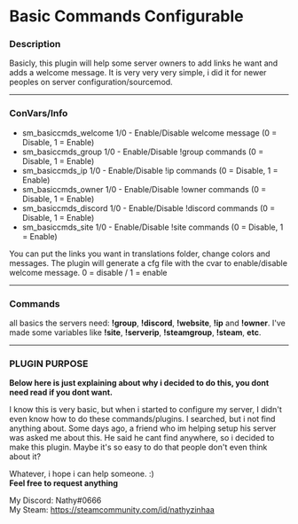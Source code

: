 # Basic Commands Configurable
### Description
Basicly, this plugin will help some server owners to add links he want and adds a welcome message. It is very very very simple, i did it for newer peoples on server configuration/sourcemod.
***
### ConVars/Info
* sm_basiccmds_welcome 1/0 - Enable/Disable welcome message (0 = Disable, 1 = Enable)
* sm_basiccmds_group 1/0 - Enable/Disable !group commands (0 = Disable, 1 = Enable)
* sm_basiccmds_ip 1/0 - Enable/Disable !ip commands (0 = Disable, 1 = Enable)
* sm_basiccmds_owner 1/0 - Enable/Disable !owner commands (0 = Disable, 1 = Enable)
* sm_basiccmds_discord 1/0 - Enable/Disable !discord commands (0 = Disable, 1 = Enable)
* sm_basiccmds_site 1/0 - Enable/Disable !site commands (0 = Disable, 1 = Enable)  

You can put the links you want in translations folder, change colors and messages.
The plugin will generate a cfg file with the cvar to enable/disable welcome message. 0 = disable / 1 = enable
***
### Commands 
all basics the servers need: **!group**, **!discord**, **!website**, **!ip** and **!owner**. I've made some variables like **!site**, **!serverip**, **!steamgroup**, **!steam**, **etc**.  

***

### PLUGIN PURPOSE 
**Below here is just explaining about why i decided to do this, you dont need read if you dont want.**  

I know this is very basic, but when i started to configure my server, I didn't even know how to do these commands/plugins. I searched, but i not find anything about. Some days ago, a friend who im helping setup his server was asked me about this. He said he cant find anywhere, so i decided to make this plugin.
Maybe it's so easy to do that people don't even think about it?

Whatever, i hope i can help someone. :)  
**Feel free to request anything**

My Discord: Nathy#0666  
My Steam: https://steamcommunity.com/id/nathyzinhaa  
